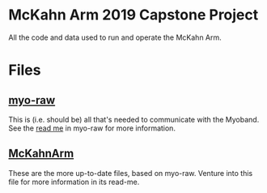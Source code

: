 # McKahn Arm 2019 Capstone Project
All the code and data used to run and operate the McKahn Arm.

# Files
## [myo-raw](myo-raw)
This is (i.e. should be) all that's needed to communicate with the Myoband. See the [read me](myo-raw/README.md) in myo-raw for more information.

## [McKahnArm](McKahnArm)
These are the more up-to-date files, based on myo-raw. Venture into this file for more information in its read-me.

